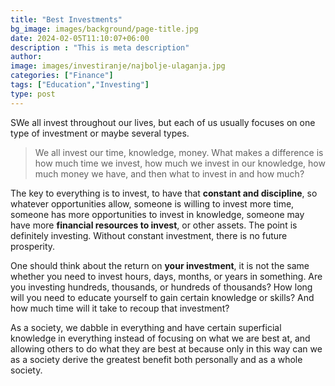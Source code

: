 ```yaml
---
title: "Best Investments"
bg_image: images/background/page-title.jpg
date: 2024-02-05T11:10:07+06:00
description : "This is meta description"
author:
image: images/investiranje/najbolje-ulaganja.jpg
categories: ["Finance"]
tags: ["Education","Investing"]
type: post
---
```

SWe all invest throughout our lives, but each of us usually focuses on one type of investment or maybe several types. 

>We all invest our time, knowledge, money. What makes a difference is how much time we invest, how much we invest in our knowledge, how much money we have, and then what to invest in and how much?
 
The key to everything is to invest, to have that **constant and discipline**, so whatever opportunities allow, someone is willing to invest more time, someone has more opportunities to invest in knowledge, someone may have more **financial resources to invest**, or other assets. The point is definitely investing. Without constant investment, there is no future prosperity.
 
One should think about the return on **your investment**, it is not the same whether you need to invest hours, days, months, or years in something. Are you investing hundreds, thousands, or hundreds of thousands? How long will you need to educate yourself to gain certain knowledge or skills? And how much time will it take to recoup that investment?
 
As a society, we dabble in everything and have certain superficial knowledge in everything instead of focusing on what we are best at, and allowing others to do what they are best at because only in this way can we as a society derive the greatest benefit both personally and as a whole society.

